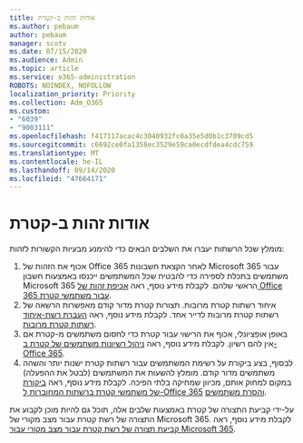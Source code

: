 ```yaml
---
title: אודות זהות ב-קטרת
ms.author: pebaum
author: pebaum
manager: scotv
ms.date: 07/15/2020
ms.audience: Admin
ms.topic: article
ms.service: o365-administration
ROBOTS: NOINDEX, NOFOLLOW
localization_priority: Priority
ms.collection: Adm_O365
ms.custom:
- "6039"
- "9003111"
ms.openlocfilehash: f417117acac4c3040932fc0a35e5d0b1c3709cd5
ms.sourcegitcommit: c6692ce0fa1358ec3529e59ca0ecdfdea4cdc759
ms.translationtype: MT
ms.contentlocale: he-IL
ms.lasthandoff: 09/14/2020
ms.locfileid: "47664171"
---
```

# <a name="about-identity-in-yammer"></a>אודות זהות ב-קטרת

מומלץ שכל הרשתות יעברו את השלבים הבאים כדי להימנע מבעיות הקשורות לזהות:

1. אכוף את הזהות של Office 365 לאחר הקצאת חשבונות Microsoft 365 עבור משתמשים בתכלת לספירה כדי להבטיח שכל המשתמשים ייכנסו באמצעות חשבון Microsoft 365 הראשי שלהם. לקבלת מידע נוסף, ראה [אכיפת זהות של Office 365 עבור משתמשי קטרת](https://docs.microsoft.com/yammer/configure-your-yammer-network/enforce-office-365-identity).
2. איחוד רשתות קטרת מרובות. תצורות קטרת מדור קודם מאפשרות הרשאה של רשתות קטרת מרובות לדייר אחד. לקבלת מידע נוסף, ראה [העברת רשת-איחוד רשתות קטרת מרובות](https://docs.microsoft.com/yammer/configure-your-yammer-network/consolidate-multiple-yammer-networks).
3. באופן אופציונלי, אכוף את הרישוי עבור קטרת כדי לחסום משתמשים מ-קטרת אם אין להם רשיון. לקבלת מידע נוסף, ראה [ניהול רשיונות משתמשים של קטרת ב-Office 365](https://docs.microsoft.com/yammer/manage-yammer-users/manage-yammer-licenses-in-office-365).
4. לבסוף, בצע ביקורת על רשימת המשתמשים עבור רשתות קטרת ישנות יותר והשהה משתמשים מדור קודם. מומלץ להשעות את המשתמשים (לבטל את ההפעלה) במקום למחוק אותם, מכיוון שמחיקה בלתי הפיכה. לקבלת מידע נוסף, ראה [ביקורת של משתמשי קטרת ברשתות המחוברות ל-Office 365](https://docs.microsoft.com/yammer/manage-yammer-users/audit-users-connected-to-office-365) [והסרת משתמשים](https://docs.microsoft.com/yammer/manage-yammer-users/add-block-or-remove-users#remove-users).

על-ידי קביעת התצורה של קטרת באמצעות שלבים אלה, תוכל גם להיות מוכן לקבוע את התצורה של רשת קטרת עבור מצב מקורי של Microsoft 365. לקבלת מידע נוסף, ראה [קביעת תצורה של רשת קטרת עבור מצב מקורי עבור Microsoft 365](https://docs.microsoft.com/yammer/configure-your-yammer-network/native-mode).